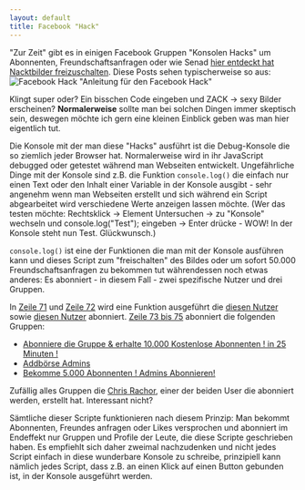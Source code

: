 ```yaml
---
layout: default
title: Facebook "Hack"
---
```


"Zur Zeit" gibt es in einigen Facebook Gruppen "Konsolen Hacks" um Abonnenten, Freundschaftsanfragen oder wie Senad [hier entdeckt hat Nacktbilder freizuschalten](http://www.senadpalic.de/facebook-hack). Diese Posts sehen typischerweise so aus:
![Facebook Hack "Anleitung für den Facebook Hack"](http://www.senadpalic.de/uploads/2014/01/Facebook-Hack.png)

Klingt super oder? Ein bisschen Code eingeben und ZACK -> sexy Bilder erscheinen? **Normalerweise** sollte man bei solchen Dingen immer skeptisch sein, deswegen möchte ich gern eine kleinen Einblick geben was man hier eigentlich tut.

Die Konsole mit der man diese "Hacks" ausführt ist die Debug-Konsole die so ziemlich jeder Browser hat. Normalerweise wird in ihr JavaScript debugged oder getestet während man Webseiten entwickelt. Ungefährliche Dinge mit der Konsole sind z.B. die Funktion `console.log()` die einfach nur einen Text oder den Inhalt einer Variable in der Konsole ausgibt - sehr angenehm wenn man Webseiten erstellt und sich während ein Script abgearbeitet wird verschiedene Werte anzeigen lassen möchte. (Wer das testen möchte: Rechtsklick -> Element Untersuchen -> zu "Konsole" wechseln und console.log("Test"); eingeben -> Enter drücke - WOW! In der Konsole steht nun Test. Glückwunsch.)

`console.log()` ist eine der Funktionen die man mit der Konsole ausführen kann und dieses Script zum "freischalten" des Bildes oder um sofort 50.000 Freundschaftsanfragen zu bekommen tut währendessen noch etwas anderes: Es abonniert - in diesem Fall - zwei spezifische Nutzer und drei Gruppen. 

 In [Zeile 71](https://github.com/senadpalic/Schadhaft/blob/master/wtfacebook#L71) und [Zeile 72](https://github.com/senadpalic/Schadhaft/blob/master/wtfacebook#L72) wird eine Funktion ausgeführt die [diesen Nutzer](https://www.facebook.com/xfreaki) sowie [diesen Nutzer](https://www.facebook.com/C.Corex) abonniert. [Zeile 73 bis 75](https://github.com/senadpalic/Schadhaft/blob/master/wtfacebook#L73-L75) abonniert die folgenden Gruppen: 

- [Abonniere die Gruppe & erhalte 10.000 Kostenlose Abonnenten ! in 25 Minuten !](https://www.facebook.com/lists/506524782745126)
- [Addbörse Admins](https://www.facebook.com/lists/555082877889316)
- [Bekomme 5.000 Abonnenten ! Admins Abonnieren!](https://www.facebook.com/lists/555082554556015)
 
Zufällig alles Gruppen die [Chris Rachor](https://www.facebook.com/C.Corex), einer der beiden User die abonniert werden, erstellt hat. Interessant nicht?

Sämtliche dieser Scripte funktionieren nach diesem Prinzip: Man bekommt Abonnenten, Freundes anfragen oder Likes versprochen und abonniert im Endeffekt nur Gruppen und Profile der Leute, die diese Scripte geschrieben haben. Es empfiehlt sich daher zweimal nachzudenken und nicht jedes Script einfach in diese wunderbare Konsole zu schreibe, prinzipiell kann nämlich jedes Script, dass z.B. an einen Klick auf einen Button gebunden ist, in der Konsole ausgeführt werden.